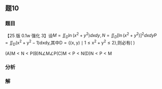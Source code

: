 ## 题10
### 题目
【25 版 0.1w 强化 3】设$M = {\iint }_{D}\ln ( {{x}^{2} + {y}^{2}}) {dxdy}, N = {\iint }_{D}{\lbrack  \ln ( {x}^{2} + {y}^{2}) \rbrack  }^{2}{dxdy}$$\mathrm{P} = {\iint }_{\mathrm{D}}( {{\mathrm{x}}^{2} + {\mathrm{y}}^{2} - 1}) \mathrm{{dxdy}}$,其中$\mathrm{D} = \{  {( {\mathrm{x},\mathrm{y}})  \mid  1 \leq  {\mathrm{x}}^{2} + {\mathrm{y}}^{2} \leq  2}\}$,则必有(   )

(A)$\mathrm{M} < \mathrm{N} < \mathrm{P}$(B)$\mathrm{N}\angle \mathrm{M}\angle \mathrm{P}$(C)$\mathrm{M} < \mathrm{P} < \mathrm{N}$(D)$\mathrm{N} < \mathrm{P} < \mathrm{M}$
### 分析

### 解